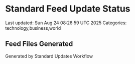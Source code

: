 # Standard Feed Update Status
Last updated: Sun Aug 24 08:26:59 UTC 2025
Categories: technology,business,world

## Feed Files Generated

Generated by Standard Updates Workflow
